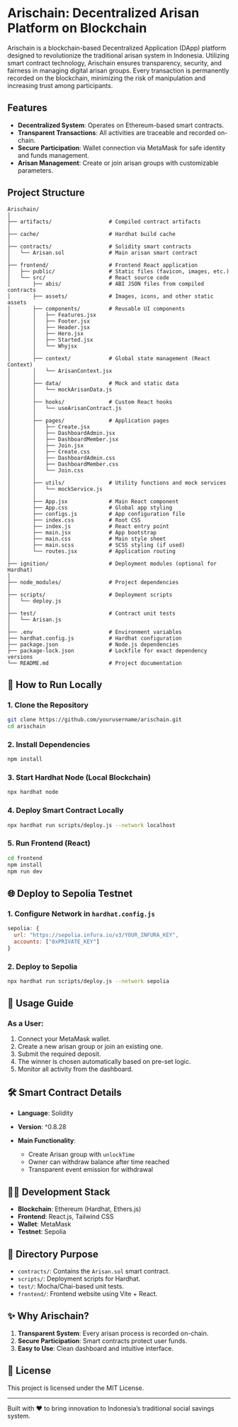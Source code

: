 # Arischain: Decentralized Arisan Platform on Blockchain 

Arischain is a blockchain-based Decentralized Application (DApp) platform designed to revolutionize the traditional arisan system in Indonesia. Utilizing smart contract technology, Arischain ensures transparency, security, and fairness in managing digital arisan groups. Every transaction is permanently recorded on the blockchain, minimizing the risk of manipulation and increasing trust among participants.

## Features

* **Decentralized System**: Operates on Ethereum-based smart contracts.
* **Transparent Transactions**: All activities are traceable and recorded on-chain.
* **Secure Participation**: Wallet connection via MetaMask for safe identity and funds management.
* **Arisan Management**: Create or join arisan groups with customizable parameters.

## Project Structure
 
```
Arischain/
│
├── artifacts/                  # Compiled contract artifacts
│
├── cache/                      # Hardhat build cache
│
├── contracts/                  # Solidity smart contracts
│   └── Arisan.sol              # Main arisan smart contract
│
├── frontend/                   # Frontend React application
│   ├── public/                 # Static files (favicon, images, etc.)
│   └── src/                    # React source code
│       ├── abis/               # ABI JSON files from compiled contracts
│       ├── assets/             # Images, icons, and other static assets
│       ├── components/         # Reusable UI components
│       │   ├── Features.jsx
│       │   ├── Footer.jsx
│       │   ├── Header.jsx
│       │   ├── Hero.jsx
│       │   ├── Started.jsx
│       │   └── Whyjsx
│       │
│       ├── context/            # Global state management (React Context)
│       │   └── ArisanContext.jsx
│       │
│       ├── data/               # Mock and static data
│       │   └── mockArisanData.js
│       │
│       ├── hooks/              # Custom React hooks
│       │   └── useArisanContract.js
│       │
│       ├── pages/              # Application pages
│       │   ├── Create.jsx
│       │   ├── DashboardAdmin.jsx
│       │   ├── DashboardMember.jsx
│       │   ├── Join.jsx
│       │   ├── Create.css
│       │   ├── DashboardAdmin.css
│       │   ├── DashboardMember.css
│       │   └── Join.css
│       │
│       ├── utils/              # Utility functions and mock services
│       │   └── mockService.js
│       │
│       ├── App.jsx             # Main React component
│       ├── App.css             # Global app styling
│       ├── configs.js          # App configuration file
│       ├── index.css           # Root CSS
│       ├── index.js            # React entry point
│       ├── main.jsx            # App bootstrap
│       ├── main.css            # Main style sheet
│       ├── main.scss           # SCSS styling (if used)
│       └── routes.jsx          # Application routing
│
├── ignition/                   # Deployment modules (optional for Hardhat)
│
├── node_modules/               # Project dependencies
│
├── scripts/                    # Deployment scripts
│   └── deploy.js
│
├── test/                       # Contract unit tests
│   └── Arisan.js
│
├── .env                        # Environment variables
├── hardhat.config.js           # Hardhat configuration
├── package.json                # Node.js dependencies
├── package-lock.json           # Lockfile for exact dependency versions
└── README.md                   # Project documentation

```

## 🧪 How to Run Locally

### 1. Clone the Repository

```bash
git clone https://github.com/yourusername/arischain.git
cd arischain
```

### 2. Install Dependencies

```bash
npm install
```

### 3. Start Hardhat Node (Local Blockchain)

```bash
npx hardhat node
```

### 4. Deploy Smart Contract Locally

```bash
npx hardhat run scripts/deploy.js --network localhost
```

### 5. Run Frontend (React)

```bash
cd frontend
npm install
npm run dev
```

## 🌐 Deploy to Sepolia Testnet

### 1. Configure Network in `hardhat.config.js`

```javascript
sepolia: {
  url: "https://sepolia.infura.io/v3/YOUR_INFURA_KEY",
  accounts: ["0xPRIVATE_KEY"]
}
```

### 2. Deploy to Sepolia

```bash
npx hardhat run scripts/deploy.js --network sepolia
```

## 📖 Usage Guide

### As a User:

1. Connect your MetaMask wallet.
2. Create a new arisan group or join an existing one.
3. Submit the required deposit.
4. The winner is chosen automatically based on pre-set logic.
5. Monitor all activity from the dashboard.

## 🛠 Smart Contract Details

* **Language**: Solidity
* **Version**: ^0.8.28
* **Main Functionality**:

  * Create Arisan group with `unlockTime`
  * Owner can withdraw balance after time reached
  * Transparent event emission for withdrawal

## 👨‍💻 Development Stack

* **Blockchain**: Ethereum (Hardhat, Ethers.js)
* **Frontend**: React.js, Tailwind CSS
* **Wallet**: MetaMask
* **Testnet**: Sepolia

## 📂 Directory Purpose

* `contracts/`: Contains the `Arisan.sol` smart contract.
* `scripts/`: Deployment scripts for Hardhat.
* `test/`: Mocha/Chai-based unit tests.
* `frontend/`: Frontend website using Vite + React.

## ✨ Why Arischain?

1. **Transparent System**: Every arisan process is recorded on-chain.
2. **Secure Participation**: Smart contracts protect user funds.
3. **Easy to Use**: Clean dashboard and intuitive interface.

## 🧾 License

This project is licensed under the MIT License.

---

Built with ❤️ to bring innovation to Indonesia’s traditional social savings system.
